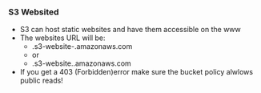 ### S3 Websited

- S3 can host static websites and have them accessible on the www
- The websites URL will be:
  - <bucket-name>.s3-website-<AWS-region>.amazonaws.com
  - or
  - <bucket-name>.s3-website.<AWS-region>.amazonaws.com
- If you get a 403 (Forbidden)error make sure the bucket policy alwlows public reads!
